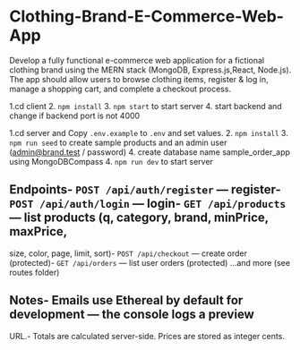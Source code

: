 # Clothing-Brand-E-Commerce-Web-App
Develop a fully functional e-commerce web application for a fictional clothing brand using the MERN stack (MongoDB, Express.js,React, Node.js). The app should allow users to browse clothing items, register &amp; log in, manage a shopping cart, and complete a checkout process.
<!-- For Client -->
1.cd client
 2. `npm install`
 3. `npm start` to start server
 4. start backend and change if backend port is not 4000



<!-- For server -->

1.cd server and  Copy `.env.example` to `.env` and set values.
 2. `npm install`
 3. `npm run seed` to create sample products and an admin user 
(admin@brand.test / password)
4. create database name sample_order_app using MongoDBCompass 
 4. `npm run dev` to start server
 ## Endpoints- `POST /api/auth/register` — register- `POST /api/auth/login` — login- `GET /api/products` — list products (q, category, brand, minPrice, maxPrice, 
size, color, page, limit, sort)- `POST /api/checkout` — create order (protected)- `GET /api/orders` — list user orders (protected)
 ...and more (see routes folder)
 ## Notes- Emails use Ethereal by default for development — the console logs a preview 

URL.- Totals are calculated server-side. Prices are stored as integer cents.